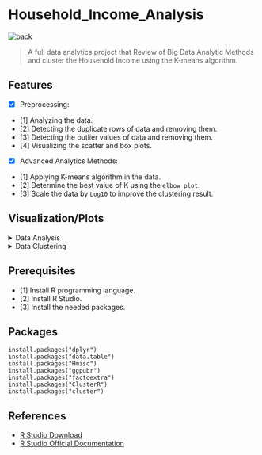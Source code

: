# Household_Income_Analysis


![back](https://user-images.githubusercontent.com/52586356/168449600-9c574e80-dd40-4dfe-94a5-7ba8bcd9c087.jpg)



> A full data analytics project that Review of Big Data Analytic Methods and cluster the Household Income using the K-means algorithm.


## Features
- [x] Preprocessing:
- [1] Analyzing the data.
- [2] Detecting the duplicate rows of data and removing them.
- [3] Detecting the outlier values of data and removing them.
- [4] Visualizing the scatter and box plots.

- [x] Advanced Analytics Methods:
- [1] Applying K-means algorithm in the data.
- [2] Determine the best value of K using the `elbow plot`.
- [3] Scale the data by `Log10` to improve the clustering result.

## Visualization/Plots

<details>
  <summary>Data Analysis</summary>
<p>
  
- **Scatter plot**<BR>
![scatterplot](https://user-images.githubusercontent.com/52586356/168449677-ebb1f239-3547-431f-87cd-36ed3267eb76.png)

  
- **Scaled box plot**<BR>
![log_boxplot](https://user-images.githubusercontent.com/52586356/168449721-127858aa-b4fc-46fa-bbac-2a4794edbbcf.png)
  

</p>
</details>


<details>
  <summary>Data Clustering</summary>
<p>
  
- **Clustering with K = 10**<BR>
![clusters_log10_plot](https://user-images.githubusercontent.com/52586356/168449766-736415ce-d86a-4be6-a6e7-be6341a57daf.png)

  
- **elbow plot**<BR>
![wss_without_outlier_plot](https://user-images.githubusercontent.com/52586356/168449794-d0075932-f853-4c46-81a9-5333a3764b01.png)

- **Clustering with The best choice of K = 2**<BR>
![clusters_best_k_plot](https://user-images.githubusercontent.com/52586356/168449812-891014f7-bd57-498e-ade5-fdf08ab8313d.png)

  
</p>
</details>
  
  
## Prerequisites
- [1] Install R programming language.<BR/>
- [2] Install R Studio.<BR/>
- [3] Install the needed packages.<BR/>

## Packages

```
install.packages("dplyr")
install.packages("data.table")
install.packages("Hmisc")
install.packages("ggpubr")
install.packages("factoextra")
install.packages("ClusterR")
install.packages("cluster")
```

## References
- [R Studio Download](https://www.rstudio.com/products/rstudio/download/)
- [R Studio Official Documentation](https://team-admin.rstudio.com/documentation/)
